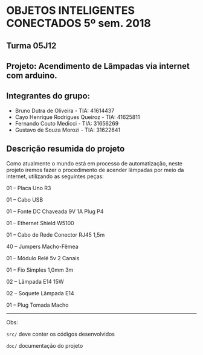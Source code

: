# OBJETOS INTELIGENTES CONECTADOS 5º sem. 2018

## Turma 05J12
## Projeto: Acendimento de Lâmpadas via internet com arduino.
## Integrantes do grupo:

* Bruno Dutra de Oliveira - TIA: 41614437
* Cayo Henrique Rodrigues Queiroz - TIA: 41625811
* Fernando Couto Medicci - TIA: 31656269
* Gustavo de Souza Morozi - TIA: 31622641

## Descrição resumida do projeto

Como atualmente o mundo está em processo de automatização, neste projeto iremos fazer o procedimento de acender lâmpadas por meio da internet, utilizando as seguintes peças:

01 – Placa Uno R3

01 – Cabo USB

01 – Fonte DC Chaveada 9V 1A Plug P4

01 – Ethernet Shield W5100

01 – Cabo de Rede Conector RJ45 1,5m

40 – Jumpers Macho-Fêmea

01 – Módulo Relé 5v 2 Canais

01 – Fio Simples 1,0mm 3m

02 – Lâmpada E14 15W

02 – Soquete Lâmpada E14

01 – Plug Tomada Macho

_______________________________________
Obs:

`src/` deve conter os códigos desenvolvidos 

`doc/` documentação do projeto 
